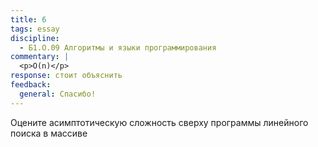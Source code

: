 ```yaml
---
title: 6
tags: essay
discipline:
  - Б1.О.09 Алгоритмы и языки программирования
commentary: |
  <p>O(n)</p>
response: стоит объяснить
feedback:
  general: Cпасибо!
---
```


Оцените асимптотическую сложность сверху программы линейного поиска в массиве